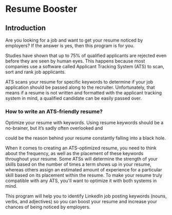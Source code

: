 <h1>Resume Booster</h1> 

<h2>Introduction</h2>

<p>Are you looking for a job and want to get your resume noticed by employers? If the answer is yes, then this program is for you.<br>

Studies have shown that up to 75% of qualified applicants are rejected even before they are seen by human eyes. This happens because most companies use a software called Applicant Tracking System (ATS) to scan, sort and rank job applicants.<br>

ATS scans your resume for specific keywords to determine if your job application should be passed along to the recruiter. Unfortunately, that means if a resume is not written and formatted with the applicant tracking system in mind, a qualified candidate can be easily passed over.</p>

<h3>How to write an ATS-friendly resume?</h3>
<p>Optimize your resume with keywords. Using resume keywords should be a no-brainer, but it’s sadly often overlooked and <p>could be the reason behind your resume constantly falling into a black hole.

When it comes to creating an ATS-optimized resume, you need to think about the frequency, as well as the placement of these keywords throughout your resume. Some ATSs will determine the strength of your skills based on the number of times a term shows up in your resume, whereas others assign an estimated amount of experience for a particular skill based on its placement within the resume. To make your resume truly compatible with any ATS, you'll want to optimize it with both systems in mind.

This program will help you to identify LinkedIn job posting keywords (nouns, verbs, and adjectives) so you can boost your resume and increase your chances of being noticed by employers.</p>
